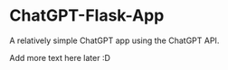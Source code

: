# ChatGPT-Flask-App
A relatively simple ChatGPT app using the ChatGPT API.

Add more text here later :D
